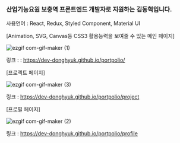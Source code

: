 ### 산업기능요원 보충역 프론트엔드 개발자로 지원하는 김동혁입니다.

사용언어 : React, Redux, Styled Component, Material UI

[Animation, SVG, Canvas등 CSS3 활용능력을 보여줄 수 있는 메인 페이지]

![ezgif com-gif-maker (1)](https://user-images.githubusercontent.com/60591071/113410399-48559580-93ee-11eb-97eb-c61e2d7c4887.gif)

링크 : :  https://dev-donghyuk.github.io/portpolio/

[프로젝트 페이지]

![ezgif com-gif-maker (3)](https://user-images.githubusercontent.com/60591071/113410403-4a1f5900-93ee-11eb-96b8-16849ec6602c.gif)

링크 : https://dev-donghyuk.github.io/portpolio/project

[프로필 페이지]

![ezgif com-gif-maker (2)](https://user-images.githubusercontent.com/60591071/113410402-4986c280-93ee-11eb-8b28-431334ef8aac.gif)

링크 : https://dev-donghyuk.github.io/portpolio/profile
